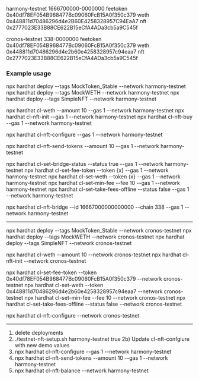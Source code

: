 harmony-testnet 1666700000-0000000
feetoken 0x40df78EF054B968477Bc09060FcB15A0f350c379
weth 0x448811d70486296d4e2B60E4258328957C94EaA7
nft 0x2777023E33B88CE622B15eCfA4ADa3cb5a9C545f

cronos-testnet 338-0000000
feetoken 0x40df78EF054B968477Bc09060FcB15A0f350c379
weth 0x448811d70486296d4e2b60e4258328957c94eaa7
nft 0x2777023E33B88CE622B15eCfA4ADa3cb5a9C545f

### Example usage

npx hardhat deploy --tags MockToken_Stable --network harmony-testnet
npx hardhat deploy --tags MockWETH --network harmony-testnet
npx hardhat deploy --tags SimpleNFT --network harmony-testnet

npx hardhat cl-weth --amount 10 --gas 1 --network harmony-testnet
npx hardhat cl-nft-init --gas 1 --network harmony-testnet
npx hardhat cl-nft-buy --gas 1 --network harmony-testnet

npx hardhat cl-nft-configure --gas 1 --network harmony-testnet

npx hardhat cl-nft-send-tokens --amount 10 --gas 1 --network harmony-testnet

npx hardhat cl-set-bridge-status --status true --gas 1 --network harmony-testnet
npx hardhat cl-set-fee-token --token {x} --gas 1 --network harmony-testnet
npx hardhat cl-set-weth --token {x} --gas 1 --network harmony-testnet
npx hardhat cl-set-min-fee --fee 10 --gas 1 --network harmony-testnet
npx hardhat cl-set-take-fees-offline --status false --gas 1 --network harmony-testnet

npx hardhat cl-nft-bridge --id 16667000000000000 --chain 338 --gas 1 --network harmony-testnet

---

npx hardhat deploy --tags MockToken_Stable --network cronos-testnet
npx hardhat deploy --tags MockWETH --network cronos-testnet
npx hardhat deploy --tags SimpleNFT --network cronos-testnet

npx hardhat cl-weth --amount 10 --network cronos-testnet
npx hardhat cl-nft-init --network cronos-testnet

npx hardhat cl-set-fee-token --token 0x40df78EF054B968477Bc09060FcB15A0f350c379 --network cronos-testnet
npx hardhat cl-set-weth --token 0x448811d70486296d4e2b60e4258328957c94eaa7 --network cronos-testnet
npx hardhat cl-set-min-fee --fee 10 --network cronos-testnet
npx hardhat cl-set-take-fees-offline --status false --network cronos-testnet

npx hardhat cl-nft-configure --network cronos-testnet

---

1) delete deployments
2) ./testnet-nft-setup.sh harmony-testnet true
2b) Update cl-nft-confgiure with new demo values
3) npx hardhat cl-nft-configure --gas 1 --network harmony-testnet
4) npx hardhat cl-nft-send-tokens --amount 10 --gas 1 --network harmony-testnet
5) npx hardhat cl-nft-balance --network harmony-testnet
